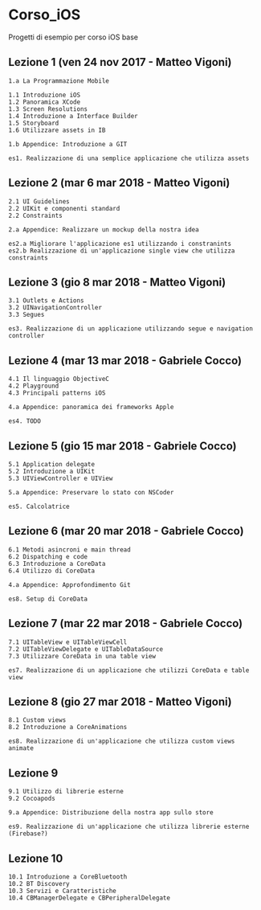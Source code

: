 # Corso_iOS
Progetti di esempio per corso iOS base

## Lezione 1 (ven 24 nov 2017 - Matteo Vigoni)

    1.a La Programmazione Mobile

    1.1 Introduzione iOS
    1.2 Panoramica XCode
    1.3 Screen Resolutions
    1.4 Introduzione a Interface Builder
    1.5 Storyboard
    1.6 Utilizzare assets in IB

    1.b Appendice: Introduzione a GIT

    es1. Realizzazione di una semplice applicazione che utilizza assets

## Lezione 2 (mar 6 mar 2018 - Matteo Vigoni)

    2.1 UI Guidelines
    2.2 UIKit e componenti standard
    2.2 Constraints

    2.a Appendice: Realizzare un mockup della nostra idea

    es2.a Migliorare l'applicazione es1 utilizzando i constranints
    es2.b Realizzazione di un'applicazione single view che utilizza constraints

## Lezione 3 (gio 8 mar 2018 - Matteo Vigoni)

    3.1 Outlets e Actions
    3.2 UINavigationController
    3.3 Segues

    es3. Realizzazione di un applicazione utilizzando segue e navigation controller

## Lezione 4 (mar 13 mar 2018 - Gabriele Cocco)

    4.1 Il linguaggio ObjectiveC
    4.2 Playground
    4.3 Principali patterns iOS

    4.a Appendice: panoramica dei frameworks Apple

    es4. TODO

## Lezione 5 (gio 15 mar 2018 - Gabriele Cocco)

    5.1 Application delegate
    5.2 Introduzione a UIKit
    5.3 UIViewController e UIView

    5.a Appendice: Preservare lo stato con NSCoder

    es5. Calcolatrice

## Lezione 6 (mar 20 mar 2018 - Gabriele Cocco)

    6.1 Metodi asincroni e main thread
    6.2 Dispatching e code
    6.3 Introduzione a CoreData
    6.4 Utilizzo di CoreData
    
    4.a Appendice: Approfondimento Git

    es8. Setup di CoreData

## Lezione 7 (mar 22 mar 2018 - Gabriele Cocco)

    7.1 UITableView e UITableViewCell
    7.2 UITableViewDelegate e UITableDataSource
    7.3 Utilizzare CoreData in una table view

    es7. Realizzazione di un applicazione che utilizzi CoreData e table view

## Lezione 8 (gio 27 mar 2018 - Matteo Vigoni)

    8.1 Custom views
    8.2 Introduzione a CoreAnimations

    es8. Realizzazione di un'applicazione che utilizza custom views animate

## Lezione 9

    9.1 Utilizzo di librerie esterne
    9.2 Cocoapods

    9.a Appendice: Distribuzione della nostra app sullo store

    es9. Realizzazione di un'applicazione che utilizza librerie esterne (Firebase?)

## Lezione 10

    10.1 Introduzione a CoreBluetooth
    10.2 BT Discovery
    10.3 Servizi e Caratteristiche
    10.4 CBManagerDelegate e CBPeripheralDelegate
